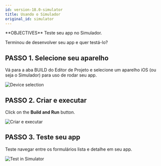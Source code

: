 ```yaml
---
id: version-18.0-simulator
title: Usando o Simulador
original_id: simulator
---
```


<div markdown="1" class = "objectives">
**OBJECTIVES**
Teste seu app no Simulador.</div>

Terminou de desenvolver seu app e quer testá-lo?

## PASSO 1. Selecione seu aparelho

Vá para a aba BUILD do Editor de Projeto e selecione um aparelho iOS (ou seja o Simulador) para uso de rodar seu app.

![Device selection](assets/en/test-build/device-selection-4D-for-ios.png)

## PASSO 2. Criar e executar

Click on the **Build and Run** button.

![Criar e executar](assets/en/test-build/build-and-run-4D-for-iOS.png)

## PASSO 3. Teste seu app

Teste navegar entre os formulários lista e detalhe em seu app.

![Test in Simulator](assets/en/test-build/simulator-forms-4D-for-iOS.png) 
